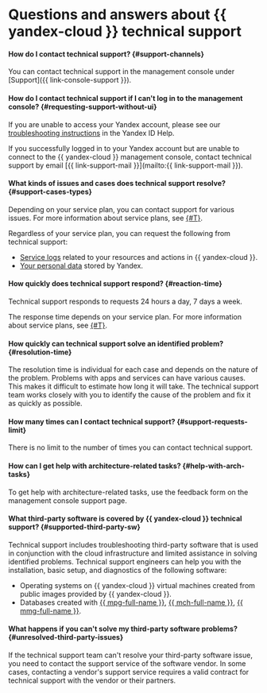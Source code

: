 # Questions and answers about {{ yandex-cloud }} technical support

#### How do I contact technical support? {#support-channels}

You can contact technical support in the management console under [Support]({{ link-console-support }}).


#### How do I contact technical support if I can't log in to the management console? {#requesting-support-without-ui}

If you are unable to access your Yandex account, please see our [troubleshooting instructions](https://yandex.com/support/passport/troubleshooting/problems.html) in the Yandex ID Help.

If you successfully logged in to your Yandex account but are unable to connect to the {{ yandex-cloud }} management console, contact technical support by email [{{ link-support-mail }}](mailto:{{ link-support-mail }}).


#### What kinds of issues and cases does technical support resolve? {#support-cases-types}


Depending on your service plan, you can contact support for various issues. For more information about service plans, see [{#T}](overview.md).

Regardless of your service plan, you can request the following from technical support:

* [Service logs](request.md#logs) related to your resources and actions in {{ yandex-cloud }}.
* [Your personal data](request.md#personal) stored by Yandex.



#### How quickly does technical support respond? {#reaction-time}


Technical support responds to requests 24 hours a day, 7 days a week.

The response time depends on your service plan. For more information about service plans, see [{#T}](overview.md).



#### How quickly can technical support solve an identified problem? {#resolution-time}

The resolution time is individual for each case and depends on the nature of the problem. Problems with apps and services can have various causes. This makes it difficult to estimate how long it will take. The technical support team works closely with you to identify the cause of the problem and fix it as quickly as possible.

#### How many times can I contact technical support? {#support-requests-limit}

There is no limit to the number of times you can contact technical support.

#### How can I get help with architecture-related tasks? {#help-with-arch-tasks}

To get help with architecture-related tasks, use the feedback form on the management console support page.

#### What third-party software is covered by {{ yandex-cloud }} technical support? {#supported-third-party-sw}

Technical support includes troubleshooting third-party software that is used in conjunction with the cloud infrastructure and limited assistance in solving identified problems. Technical support engineers can help you with the installation, basic setup, and diagnostics of the following software:

- Operating systems on {{ yandex-cloud }} virtual machines created from public images provided by {{ yandex-cloud }}.
- Databases created with [{{ mpg-full-name }}](../managed-postgresql/), [{{ mch-full-name }}](../managed-clickhouse/), [{{ mmg-full-name }}](../managed-mongodb/).

#### What happens if you can't solve my third-party software problems? {#unresolved-third-party-issues}

If the technical support team can't resolve your third-party software issue, you need to contact the support service of the software vendor. In some cases, contacting a vendor's support service requires a valid contract for technical support with the vendor or their partners.
